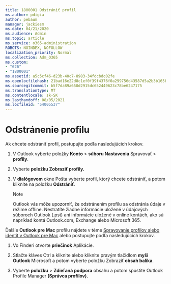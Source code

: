 ```yaml
---
title: 1800001 Odstrániť profil
ms.author: pdigia
author: pebaum
manager: jackiesm
ms.date: 04/21/2020
ms.audience: Admin
ms.topic: article
ms.service: o365-administration
ROBOTS: NOINDEX, NOFOLLOW
localization_priority: Normal
ms.collection: Adm_O365
ms.custom:
- "626"
- "1800001"
ms.assetid: a5c5cf46-d23b-40c7-8983-34fdcbdc02fe
ms.openlocfilehash: 21bad16e22d8c1ef0f39f4376f0a299756d43587d5a2b3b165bc6a90c1fc4e1a
ms.sourcegitcommit: b5f7da89a650d2915dc652449623c78be6247175
ms.translationtype: MT
ms.contentlocale: sk-SK
ms.lasthandoff: 08/05/2021
ms.locfileid: "54005537"
---
```

# <a name="delete-a-profile"></a>Odstránenie profilu

Ak chcete odstrániť profil, postupujte podľa nasledujúcich krokov.
  
1. V Outlook vyberte položky **Konto** \> **súboru Nastavenia** Spravovať \> **profily**.

2. Vyberte **položku Zobraziť profily.**

3. V **dialógovom** okne Pošta vyberte profil, ktorý chcete odstrániť, a potom kliknite na položku **Odstrániť**.

    > [!NOTE]
    > Outlook vás môže upozorniť, že odstránením profilu sa odstránia údaje v režime offline. Nestratíte žiadne informácie uložené v údajových súboroch Outlook (.pst) ani informácie uložené v online kontách, ako sú napríklad kontá Outlook.com, Exchange alebo Microsoft 365.
  
Ďalšie **Outlook pre Mac** profilu nájdete v téme [Spravovanie profilov alebo identít v Outlook pre Mac](https://support.office.com/article/fed2a955-74df-4a24-bef6-78a426958c4c.aspx) alebo postupujte podľa nasledujúcich krokov.
  
1. Vo Finderi otvorte **priečinok** Aplikácie.

2. Stlačte kláves Ctrl a kliknite alebo kliknite pravým tlačidlom **myši Outlook** Microsoft a potom vyberte položku Zobraziť **obsah balíka**.

3. Vyberte **položku** \> **Zdieľaná podpora** obsahu a potom spustite Outlook Profile Manager **(Správca profilov).**
